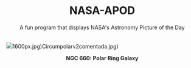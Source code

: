 <div align="center">
  <h1>
    NASA-APOD
  </h1>
</div>
  
<div align="center">
  A fun program that displays NASA's Astronomy Picture of the Day
</div>

<br>

![](https://apod.nasa.gov/apod/image/2412/NGC660_Selby_1720.jpg)1600px.jpg)Circumpolarv2comentada.jpg)

<p align = "center">
  <b>NGC 660: Polar Ring Galaxy</b>
</p>
